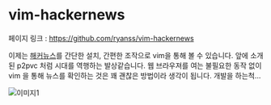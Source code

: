 # vim-hackernews

페이지 링크 : https://github.com/ryanss/vim-hackernews

이제는 [해커뉴스](https://news.ycombinator.com/)를 간단한 설치, 간편한 조작으로 vim을 통해 볼 수 있습니다. 앞에 소개된 p2pvc 처럼 시대를 역행하는 발상같습니다. 웹 브라우져를 여는 불필요한 동작 없이 vim 을 통해 뉴스를 확인하는 것은 꽤 괜찮은 방법이라 생각이 됩니다. 개발을 하는척...

![이미지1](img/003-12.png)
